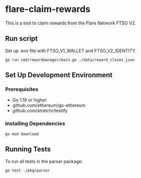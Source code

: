 # flare-claim-rewards
This is a tool to claim rewards from the Flare Network FTSO V2.

## Run script
Set up .env file with FTSO_V1_WALLET and FTSO_V2_IDENTITY.
```
go run cmd/rewardmanager/main.go ./data/reward_claims.json
```

## Set Up Development Environment

### Prerequisites
- Go 1.19 or higher
- github.com/ethereum/go-ethereum
- github.com/stretchr/testify

### Installing Dependencies

```
go mod download
```

## Running Tests

To run all tests in the parser package:
```
go test ./pkg/parser
```